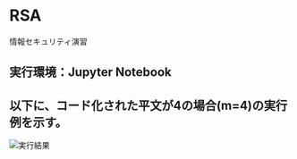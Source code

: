 # RSA
情報セキュリティ演習

## 実行環境：Jupyter Notebook

## 以下に、コード化された平文が4の場合(m=4)の実行例を示す。

![実行結果](https://github.com/yabusaka/RSA/blob/main/result.png)

